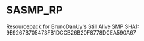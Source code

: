 # SASMP_RP
Resourcepack for BrunoDanUy's Still Alive SMP
SHA1: 9E9267B705473FB1DCCB26B20F8778DCEA590A67
